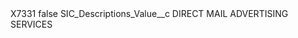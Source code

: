 <?xml version="1.0" encoding="UTF-8"?>
<CustomMetadata xmlns="http://soap.sforce.com/2006/04/metadata" xmlns:xsi="http://www.w3.org/2001/XMLSchema-instance" xmlns:xsd="http://www.w3.org/2001/XMLSchema">
    <label>X7331</label>
    <protected>false</protected>
    <values>
        <field>SIC_Descriptions_Value__c</field>
        <value xsi:type="xsd:string">DIRECT MAIL ADVERTISING SERVICES</value>
    </values>
</CustomMetadata>
